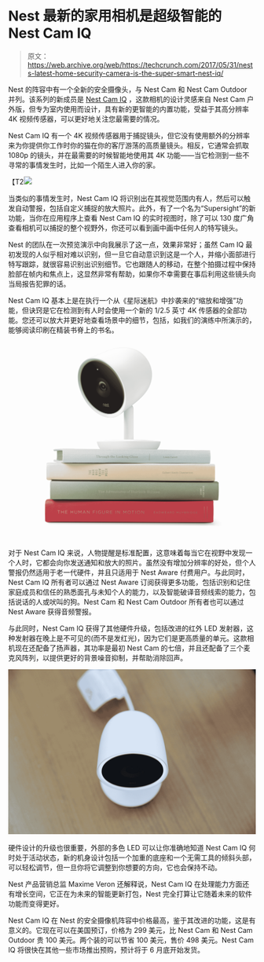 # Nest 最新的家用相机是超级智能的 Nest Cam IQ 

> 原文：<https://web.archive.org/web/https://techcrunch.com/2017/05/31/nests-latest-home-security-camera-is-the-super-smart-nest-iq/>

Nest 的阵容中有一个全新的安全摄像头，与 Nest Cam 和 Nest Cam Outdoor 并列。该系列的新成员是 [Nest Cam IQ](https://web.archive.org/web/20230405171015/https://nest.com/) ，这款相机的设计灵感来自 Nest Cam 户外版，但专为室内使用而设计，具有新的更智能的内置功能，受益于其高分辨率 4K 视频传感器，可以更好地关注您最需要的情况。

Nest Cam IQ 有一个 4K 视频传感器用于捕捉镜头，但它没有使用额外的分辨率来为你提供你工作时你的猫在你的客厅游荡的高质量镜头。相反，它通常会抓取 1080p 的镜头，并在最需要的时候智能地使用其 4K 功能——当它检测到一些不寻常的事情发生时，比如一个陌生人进入你的家。

【T2![](img/1e133a7482d35b199d5bdb9b6ceee567.png)

当类似的事情发生时，Nest Cam IQ 将识别出在其视觉范围内有人，然后可以触发自动警报，包括自定义捕捉的放大照片。此外，有了一个名为“Supersight”的新功能，当你在应用程序上查看 Nest Cam IQ 的实时视图时，除了可以 130 度广角查看相机可以捕捉的整个视野外，你还可以看到画中画中任何人的特写镜头。

Nest 的团队在一次预览演示中向我展示了这一点，效果非常好；虽然 Cam IQ 最初发现的人似乎相对难以识别，但一旦它自动意识到这是一个人，并缩小面部进行特写跟踪，就很容易识别出识别细节。它也跟随人的移动，在整个拍摄过程中保持脸部在帧内和焦点上，这显然非常有帮助，如果你不幸需要在事后利用这些镜头向当局报告犯罪的话。

Nest Cam IQ 基本上是在执行一个从《星际迷航》中抄袭来的“缩放和增强”功能，但诀窍是它在检测到有人时会使用一个新的 1/2.5 英寸 4K 传感器的全部功能。您还可以放大并更好地查看场景中的细节，包括，如我们的演练中所演示的，能够阅读印刷在精装书脊上的书名。

[![](img/57b8baf7446fdf88ffeff32da7d916f1.png)](https://web.archive.org/web/20230405171015/https://techcrunch.com/wp-content/uploads/2017/05/copy-of-copy-of-nest-cam-iq_hero-image.jpg)

对于 Nest Cam IQ 来说，人物提醒是标准配置，这意味着每当它在视野中发现一个人时，它都会向你发送通知和放大的照片。虽然没有增加分辨率的好处，但个人警报仍然适用于老一代硬件，并且只适用于 Nest Aware 付费用户。与此同时，Nest Cam IQ 所有者可以通过 Nest Aware 订阅获得更多功能，包括识别和记住家庭成员和信任的熟悉面孔与未知个人的能力，以及智能破译音频线索的能力，包括说话的人或吠叫的狗。Nest Cam 和 Nest Cam Outdoor 所有者也可以通过 Nest Aware 获得音频警报。

与此同时，Nest Cam IQ 获得了其他硬件升级，包括改进的红外 LED 发射器，这种发射器在晚上是不可见的(而不是发红光)，因为它们是更高质量的单元。这款相机现在还配备了扬声器，其功率是最初 Nest Cam 的七倍，并且还配备了三个麦克风阵列，以提供更好的背景噪音抑制，并帮助消除回声。

[![](img/a0b78609cd57e879664e029596040a1b.png)](https://web.archive.org/web/20230405171015/https://techcrunch.com/wp-content/uploads/2017/05/147a1376.jpg)

硬件设计的升级也很重要，外部的多色 LED 可以让你准确地知道 Nest Cam IQ 何时处于活动状态，新的机身设计包括一个加重的底座和一个无需工具的倾斜头部，可以轻松调节，但一旦你将它调整到你想要的方向，它也会保持不动。

Nest 产品营销总监 Maxime Veron 还解释说，Nest Cam IQ 在处理能力方面还有增长空间，它正在为未来的智能更新打包，Nest 完全打算让它随着未来的软件功能而变得更好。

Nest Cam IQ 在 Nest 的安全摄像机阵容中价格最高，鉴于其改进的功能，这是有意义的。它现在可以在美国预订，价格为 299 美元，比 Nest Cam 和 Nest Cam Outdoor 贵 100 美元。两个装的可以节省 100 美元，售价 498 美元。Nest Cam IQ 将很快在其他一些市场推出预购，预计将于 6 月底开始发货。